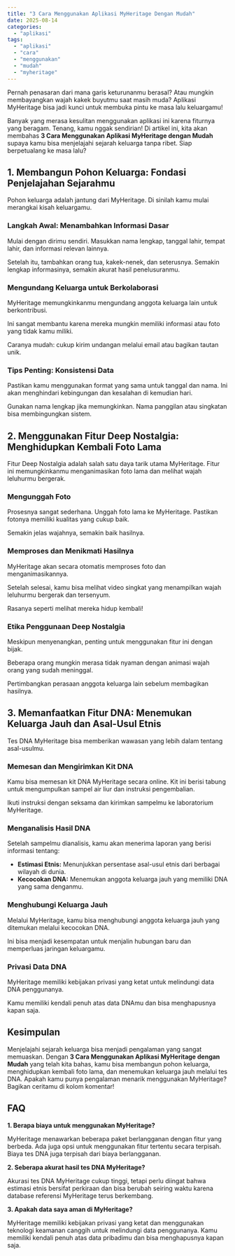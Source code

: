 ```yaml
---
title: "3 Cara Menggunakan Aplikasi MyHeritage Dengan Mudah"
date: 2025-08-14
categories: 
  - "aplikasi"
tags: 
  - "aplikasi"
  - "cara"
  - "menggunakan"
  - "mudah"
  - "myheritage"
---
```


Pernah penasaran dari mana garis keturunanmu berasal? Atau mungkin membayangkan wajah kakek buyutmu saat masih muda? Aplikasi MyHeritage bisa jadi kunci untuk membuka pintu ke masa lalu keluargamu!

Banyak yang merasa kesulitan menggunakan aplikasi ini karena fiturnya yang beragam. Tenang, kamu nggak sendirian! Di artikel ini, kita akan membahas **3 Cara Menggunakan Aplikasi MyHeritage dengan Mudah** supaya kamu bisa menjelajahi sejarah keluarga tanpa ribet. Siap berpetualang ke masa lalu?

## 1\. Membangun Pohon Keluarga: Fondasi Penjelajahan Sejarahmu

Pohon keluarga adalah jantung dari MyHeritage. Di sinilah kamu mulai merangkai kisah keluargamu.

### Langkah Awal: Menambahkan Informasi Dasar

Mulai dengan dirimu sendiri. Masukkan nama lengkap, tanggal lahir, tempat lahir, dan informasi relevan lainnya.

Setelah itu, tambahkan orang tua, kakek-nenek, dan seterusnya. Semakin lengkap informasinya, semakin akurat hasil penelusuranmu.

### Mengundang Keluarga untuk Berkolaborasi

MyHeritage memungkinkanmu mengundang anggota keluarga lain untuk berkontribusi.

Ini sangat membantu karena mereka mungkin memiliki informasi atau foto yang tidak kamu miliki.

Caranya mudah: cukup kirim undangan melalui email atau bagikan tautan unik.

### Tips Penting: Konsistensi Data

Pastikan kamu menggunakan format yang sama untuk tanggal dan nama. Ini akan menghindari kebingungan dan kesalahan di kemudian hari.

Gunakan nama lengkap jika memungkinkan. Nama panggilan atau singkatan bisa membingungkan sistem.

## 2\. Menggunakan Fitur Deep Nostalgia: Menghidupkan Kembali Foto Lama

Fitur Deep Nostalgia adalah salah satu daya tarik utama MyHeritage. Fitur ini memungkinkanmu menganimasikan foto lama dan melihat wajah leluhurmu bergerak.

### Mengunggah Foto

Prosesnya sangat sederhana. Unggah foto lama ke MyHeritage. Pastikan fotonya memiliki kualitas yang cukup baik.

Semakin jelas wajahnya, semakin baik hasilnya.

### Memproses dan Menikmati Hasilnya

MyHeritage akan secara otomatis memproses foto dan menganimasikannya.

Setelah selesai, kamu bisa melihat video singkat yang menampilkan wajah leluhurmu bergerak dan tersenyum.

Rasanya seperti melihat mereka hidup kembali!

### Etika Penggunaan Deep Nostalgia

Meskipun menyenangkan, penting untuk menggunakan fitur ini dengan bijak.

Beberapa orang mungkin merasa tidak nyaman dengan animasi wajah orang yang sudah meninggal.

Pertimbangkan perasaan anggota keluarga lain sebelum membagikan hasilnya.

## 3\. Memanfaatkan Fitur DNA: Menemukan Keluarga Jauh dan Asal-Usul Etnis

Tes DNA MyHeritage bisa memberikan wawasan yang lebih dalam tentang asal-usulmu.

### Memesan dan Mengirimkan Kit DNA

Kamu bisa memesan kit DNA MyHeritage secara online. Kit ini berisi tabung untuk mengumpulkan sampel air liur dan instruksi pengembalian.

Ikuti instruksi dengan seksama dan kirimkan sampelmu ke laboratorium MyHeritage.

### Menganalisis Hasil DNA

Setelah sampelmu dianalisis, kamu akan menerima laporan yang berisi informasi tentang:

- **Estimasi Etnis:** Menunjukkan persentase asal-usul etnis dari berbagai wilayah di dunia.
- **Kecocokan DNA:** Menemukan anggota keluarga jauh yang memiliki DNA yang sama denganmu.

### Menghubungi Keluarga Jauh

Melalui MyHeritage, kamu bisa menghubungi anggota keluarga jauh yang ditemukan melalui kecocokan DNA.

Ini bisa menjadi kesempatan untuk menjalin hubungan baru dan memperluas jaringan keluargamu.

### Privasi Data DNA

MyHeritage memiliki kebijakan privasi yang ketat untuk melindungi data DNA penggunanya.

Kamu memiliki kendali penuh atas data DNAmu dan bisa menghapusnya kapan saja.

## Kesimpulan

Menjelajahi sejarah keluarga bisa menjadi pengalaman yang sangat memuaskan. Dengan **3 Cara Menggunakan Aplikasi MyHeritage dengan Mudah** yang telah kita bahas, kamu bisa membangun pohon keluarga, menghidupkan kembali foto lama, dan menemukan keluarga jauh melalui tes DNA. Apakah kamu punya pengalaman menarik menggunakan MyHeritage? Bagikan ceritamu di kolom komentar!

## FAQ

**1\. Berapa biaya untuk menggunakan MyHeritage?**

MyHeritage menawarkan beberapa paket berlangganan dengan fitur yang berbeda. Ada juga opsi untuk menggunakan fitur tertentu secara terpisah. Biaya tes DNA juga terpisah dari biaya berlangganan.

**2\. Seberapa akurat hasil tes DNA MyHeritage?**

Akurasi tes DNA MyHeritage cukup tinggi, tetapi perlu diingat bahwa estimasi etnis bersifat perkiraan dan bisa berubah seiring waktu karena database referensi MyHeritage terus berkembang.

**3\. Apakah data saya aman di MyHeritage?**

MyHeritage memiliki kebijakan privasi yang ketat dan menggunakan teknologi keamanan canggih untuk melindungi data penggunanya. Kamu memiliki kendali penuh atas data pribadimu dan bisa menghapusnya kapan saja.
